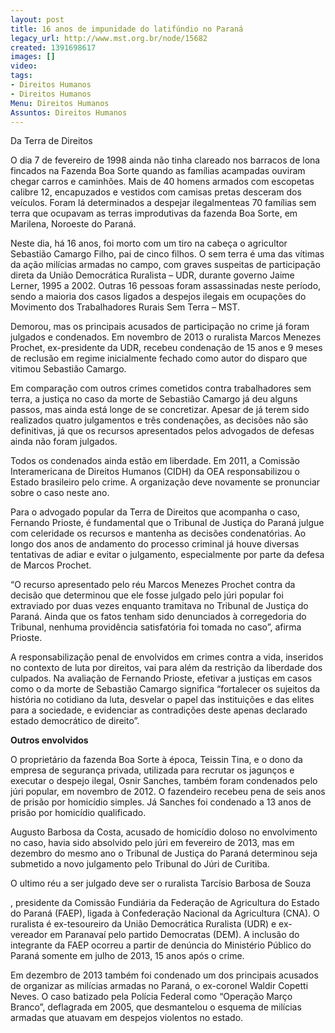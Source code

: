 ```yaml
---
layout: post
title: 16 anos de impunidade do latifúndio no Paraná
legacy_url: http://www.mst.org.br/node/15682
created: 1391698617
images: []
video: 
tags:
- Direitos Humanos
- Direitos Humanos
Menu: Direitos Humanos
Assuntos: Direitos Humanos
---
```



Da Terra de Direitos


O dia 7 de fevereiro de 1998 ainda não tinha clareado nos barracos de lona fincados na Fazenda Boa Sorte quando as famílias acampadas ouviram chegar carros e caminhões. Mais de 40 homens armados com escopetas calibre 12, encapuzados e vestidos com camisas pretas desceram dos veículos. Foram lá determinados a despejar ilegalmenteas 70 famílias sem terra que ocupavam as terras improdutivas da fazenda Boa Sorte, em Marilena, Noroeste do Paraná.


Neste dia, há 16 anos, foi morto com um tiro na cabeça o agricultor Sebastião Camargo Filho, pai de cinco filhos. O sem terra é uma das vítimas da ação milícias armadas no campo, com graves suspeitas de participação direta da União Democrática Ruralista – UDR, durante governo Jaime Lerner, 1995 a 2002. Outras 16 pessoas foram assassinadas neste período, sendo a maioria dos casos ligados a despejos ilegais em ocupações do Movimento dos Trabalhadores Rurais Sem Terra – MST.


Demorou, mas os principais acusados de participação no crime já foram julgados e condenados. Em novembro de 2013 o ruralista Marcos Menezes Prochet, ex-presidente da UDR, recebeu condenação de 15 anos e 9 meses de reclusão em regime inicialmente fechado como autor do disparo que vitimou Sebastião Camargo.


Em comparação com outros crimes cometidos contra trabalhadores sem terra, a justiça no caso da morte de Sebastião Camargo já deu alguns passos, mas ainda está longe de se concretizar. Apesar de já terem sido realizados quatro julgamentos e três condenações, as decisões não são definitivas, já que os recursos apresentados pelos advogados de defesas ainda não foram julgados.


Todos os condenados ainda estão em liberdade. Em 2011, a Comissão Interamericana de Direitos Humanos (CIDH) da OEA responsabilizou o Estado brasileiro pelo crime. A organização deve novamente se pronunciar sobre o caso neste ano.


Para o advogado popular da Terra de Direitos que acompanha o caso, Fernando Prioste, é fundamental que o Tribunal de Justiça do Paraná julgue com celeridade os recursos e mantenha as decisões condenatórias. Ao longo dos anos de andamento do processo criminal já houve diversas tentativas de adiar e evitar o julgamento, especialmente por parte da defesa de Marcos Prochet.


“O recurso apresentado pelo réu Marcos Menezes Prochet contra da decisão que determinou que ele fosse julgado pelo júri popular foi extraviado por duas vezes enquanto tramitava no Tribunal de Justiça do Paraná. Ainda que os fatos tenham sido denunciados à corregedoria do Tribunal, nenhuma providência satisfatória foi tomada no caso”, afirma Prioste.


A responsabilização penal de envolvidos em crimes contra a vida, inseridos no contexto de luta por direitos, vai para além da restrição da liberdade dos culpados. Na avaliação de Fernando Prioste, efetivar a justiças em casos como o da morte de Sebastião Camargo significa “fortalecer os sujeitos da história no cotidiano da luta, desvelar o papel das instituições e das elites para a sociedade, e evidenciar as contradições deste apenas declarado estado democrático de direito”.


**Outros envolvidos**


O proprietário da fazenda Boa Sorte à época, Teissin Tina, e o dono da empresa de segurança privada, utilizada para recrutar os jagunços e executar o despejo ilegal, Osnir Sanches, também foram condenados pelo júri popular, em novembro de 2012. O fazendeiro recebeu pena de seis anos de prisão por homicídio simples. Já Sanches foi condenado a 13 anos de prisão por homicídio qualificado.


Augusto Barbosa da Costa, acusado de homicídio doloso no envolvimento no caso, havia sido absolvido pelo júri em fevereiro de 2013, mas em dezembro do mesmo ano o Tribunal de Justiça do Paraná determinou seja submetido a novo julgamento pelo Tribunal do Júri de Curitiba.


O ultimo réu a ser julgado deve ser o ruralista Tarcísio Barbosa de Souza

, presidente da Comissão Fundiária da Federação de Agricultura do Estado do Paraná (FAEP), ligada à Confederação Nacional da Agricultura (CNA). O ruralista é ex-tesoureiro da União Democrática Ruralista (UDR) e ex-vereador em Paranavaí pelo partido Democratas (DEM). A inclusão do integrante da FAEP ocorreu a partir de denúncia do Ministério Público do Paraná somente em julho de 2013, 15 anos após o crime.


Em dezembro de 2013 também foi condenado um dos principais acusados de organizar as milícias armadas no Paraná, o ex-coronel Waldir Copetti Neves. O caso batizado pela Polícia Federal como “Operação Março Branco”, deflagrada em 2005, que desmantelou o esquema de milícias armadas que atuavam em despejos violentos no estado.
 
 
